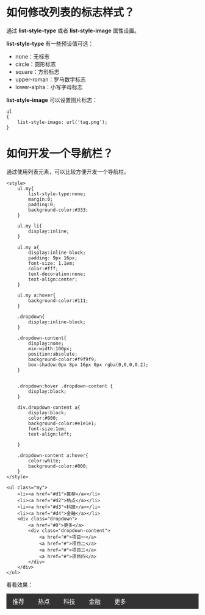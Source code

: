 
# 如何修改列表的标志样式？

通过 **list-style-type** 或者 **list-style-image** 属性设置。

**list-style-type** 有一些预设值可选：

- none：无标志
- circle：圆形标志
- square：方形标志
- upper-roman：罗马数字标志
- lower-alpha：小写字母标志

**list-style-image** 可以设置图片标志：

```
ul
{
    list-style-image: url('tag.png');
}
```
# 如何开发一个导航栏？

通过使用列表元素，可以比较方便开发一个导航栏。

```
<style>
    ul.my{
        list-style-type:none;
        margin:0;
        padding:0;
        background-color:#333;
    }

    ul.my li{
        display:inline;
    }

    ul.my a{
        display:inline-block;
        padding: 9px 16px;
        font-size: 1.1em;
        color:#fff;
        text-decoration:none;
        text-align:center;
    }

    ul.my a:hover{
        background-color:#111;
    }

    .dropdown{
        display:inline-block;
    }

    .dropdown-content{
        display:none;
        min-width:100px;
        position:absolute;
        background-color:#f9f9f9;
        box-shadow:0px 8px 16px 0px rgba(0,0,0,0.2);
    }


    .dropdown:hover .dropdown-content {
        display:block;
    }

    div.dropdown-content a{
        display:block;
        color:#000;
        background-color:#e1e1e1;
        font-size:1em;
        text-align:left;

    }

    .dropdown-content a:hover{
        color:white;
        background-color:#000;
    }
</style>

<ul class="my">
    <li><a href="#d1">推荐</a></li>
    <li><a href="#d2">热点</a></li>
    <li><a href="#d3">科技</a></li>
    <li><a href="#d4">金融</a></li>
    <div class="dropdown">
        <a href="#0">更多</a>
        <div class="dropdown-content">
            <a href="#">项目一</a>
            <a href="#">项目二</a>
            <a href="#">项目三</a>
            <a href="#">项目四</a>
        </div>
    </div>
</ul>
```

看看效果：

<style>
    ul.my{
        list-style-type:none;
        margin:0;
        padding:0;
        background-color:#333;
    }

    ul.my li{
        display:inline;
    }

    ul.my a{
        display:inline-block;
        padding: 9px 16px;
        font-size: 1.1em;
        color:#fff;
        text-decoration:none;
        text-align:center;
    }

    ul.my a:hover{
        background-color:#111;
    }

    .dropdown{
        display:inline-block;
    }

    .dropdown-content{
        display:none;
        min-width:100px;
        position:absolute;
        background-color:#f9f9f9;
        box-shadow:0px 8px 16px 0px rgba(0,0,0,0.2);
    }


    .dropdown:hover .dropdown-content {
        display:block;
    }

    div.dropdown-content a{
        display:block;
        color:#000;
        background-color:#e1e1e1;
        font-size:1em;
        text-align:left;

    }

    .dropdown-content a:hover{
        color:white;
        background-color:#000;
    }
</style>

<ul class="my">
    <li><a href="#d1">推荐</a></li>
    <li><a href="#d2">热点</a></li>
    <li><a href="#d3">科技</a></li>
    <li><a href="#d4">金融</a></li>
    <div class="dropdown">
        <a href="#0">更多</a>
        <div class="dropdown-content">
            <a href="#">项目一</a>
            <a href="#">项目二</a>
            <a href="#">项目三</a>
            <a href="#">项目四</a>
        </div>
    </div>
</ul>



